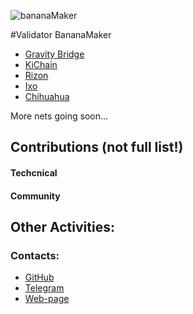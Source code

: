 ![bananaMaker](https://user-images.githubusercontent.com/38581319/151626346-78f2dbe5-9c96-4590-8dab-76d31dcc1177.png)

#Validator BananaMaker

- [Gravity Bridge](https://www.mintscan.io/gravity-bridge/validators/gravityvaloper18u9pws4989n7fmx5pduev7starj8wqgg4jcxr3)
- [KiChain](https://www.mintscan.io/ki-chain/validators/kivaloper1mfr64h8rmnlg2g90m6qk3zw80vgxmuumq0ng9x)
- [Rizon](https://www.mintscan.io/rizon/validators/rizonvaloper1gke47wnpdnqqspju5xe5448gxmz36vt8fksjmc)
- [Ixo](https://blockscan.ixo.world/validator/ixovaloper1680a2sy8z63cxczjl34xpzusv4es7yrn6y4f5x)
- [Chihuahua](https://www.mintscan.io/chihuahua/validators/chihuahuavaloper1nh26fjk060g4umun5czgdkprws4qmzaxmeqmlc)

More nets going soon... <br />


## Contributions (not full list!)


#### Techcnical


#### Community


## Other Activities:


### Contacts:

- [GitHub](https://github.com/Stalisnav)
- [Telegram](https://t.me/Andrei2cards)
- [Web-page](https://79anvi.com/)

